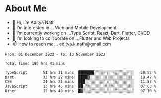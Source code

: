 # About Me

- 👋 Hi, I’m Aditya Nath
- 👀 I’m interested in ... Web and Mobile Development
- 🌱 I’m currently working on ...Type Script, React, Dart, Flutter, CI/CD
- 💞️ I’m looking to collaborate on ...Flutter and Web Projects
- 📫 How to reach me ... aditya.k.nath@gmail.com

<!--START_SECTION:waka-->

```txt
From: 01 December 2022 - To: 13 November 2023

Total Time: 180 hrs 41 mins

TypeScript       51 hrs 31 mins  ███████░░░░░░░░░░░░░░░░░░   28.52 %
Dart             33 hrs 22 mins  ████▓░░░░░░░░░░░░░░░░░░░░   18.47 %
CSS              21 hrs 21 mins  ███░░░░░░░░░░░░░░░░░░░░░░   11.82 %
JavaScript       13 hrs 46 mins  ██░░░░░░░░░░░░░░░░░░░░░░░   07.63 %
Other            12 hrs 49 mins  █▓░░░░░░░░░░░░░░░░░░░░░░░   07.10 %
```

<!--END_SECTION:waka-->

<!---
kronosking007/kronosking007 is a ✨ special ✨ repository because its `README.md` (this file) appears on your GitHub profile.
You can click the Preview link to take a look at your changes.
--->
